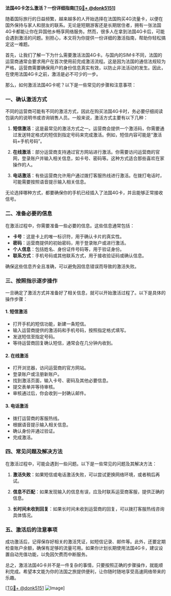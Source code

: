 **法国4G卡怎么激活？一份详细指南[[TG💪+ @donk5151](https://t.me/s/donk5151)]**

随着国际旅行的日益频繁，越来越多的人开始选择在法国购买4G流量卡，以便在国外保持与家人和朋友的联系。无论是短期游客还是长期居住者，拥有一张法国4G卡都能让你在异国他乡畅享网络服务。然而，很多人在拿到法国4G卡后，可能会遇到激活的问题。别担心，本文将为你提供一份详细的激活指南，帮助你轻松搞定这一难题。

首先，让我们了解一下为什么需要激活法国4G卡。与国内的SIM卡不同，法国的运营商通常会要求用户在首次使用前完成激活流程。这是因为法国的通信法规较为严格，运营商需要确保用户的身份信息真实有效，以防止非法活动的发生。因此，在使用法国4G卡之前，激活是必不可少的一步。

那么，如何激活法国4G卡呢？以下是一些常见的步骤和注意事项：

### 一、确认激活方式

不同的运营商可能有不同的激活方式，因此在购买法国4G卡时，务必要仔细阅读包装内的说明书或咨询销售人员。一般来说，激活方式主要有以下几种：

1. **短信激活**：这是最常见的激活方式之一。运营商会提供一个激活码，你需要通过发送特定格式的短信到指定号码来完成激活。例如，短信内容可能是“激活码+手机号码”。
   
2. **在线激活**：部分运营商支持通过官方网站进行激活。你需要访问运营商的官网，登录账户并输入相关信息，如卡号、密码等。这种方式适合那些喜欢在家操作的人。

3. **电话激活**：有些运营商允许用户通过拨打客服热线进行激活。在拨打电话时，可能需要按照语音提示输入相关信息。

无论选择哪种方式，都要确保你的手机已经插入了法国4G卡，并且能够正常接收信号。

### 二、准备必要的信息

在激活过程中，你需要准备一些必要的信息。这些信息通常包括：

- **卡号**：这是卡上的唯一标识符，用于确认卡片的真实性。
- **密码**：运营商提供的初始密码，用于登录账户或进行激活。
- **个人信息**：包括姓名、身份证件号码等，用于验证身份。
- **联系方式**：手机号码或其他联系方式，用于接收验证码或确认信息。

确保这些信息齐全且准确，可以避免因信息错误而导致的激活失败。

### 三、按照指示逐步操作

一旦确定了激活方式并准备好了相关信息，就可以开始激活过程了。以下是具体的操作步骤：

#### 1. 短信激活

- 打开手机的短信功能，新建一条短信。
- 输入运营商提供的激活码和手机号码，按照指定格式填写。
- 发送短信至指定号码。
- 等待运营商回复确认短信，通常会在几分钟内收到。

#### 2. 在线激活

- 打开浏览器，访问运营商的官方网站。
- 登录账户或注册新账户。
- 找到激活页面，输入卡号、密码及其他必要信息。
- 提交表单并等待审核。
- 审核通过后，你会收到一封确认邮件。

#### 3. 电话激活

- 拨打运营商的客服热线。
- 根据语音提示输入相关信息。
- 确认身份并通过验证。
- 完成激活。

### 四、常见问题及解决方法

在激活过程中，可能会遇到一些问题。以下是一些常见的问题及其解决方法：

1. **激活失败**：如果短信或电话激活失败，可以尝试更换网络环境，或者稍后再试。
   
2. **信息不匹配**：如果发现输入的信息有误，应及时联系运营商客服，提供正确的信息。

3. **长时间未收到回复**：如果长时间未收到运营商的回复，可以拨打客服热线咨询具体情况。

### 五、激活后的注意事项

成功激活后，记得保存好相关的激活凭证，如短信记录、邮件等。此外，还要定期检查账户余额，确保有足够的流量可用。如果你计划长期使用法国4G卡，建议设置自动充值功能，以免因欠费而中断服务。

总之，激活法国4G卡并不是一件复杂的事情，只要按照正确的步骤操作，就能顺利完成。希望本文能为你的法国之旅提供便利，让你随时随地享受高速网络带来的乐趣。

[[TG💪+ @donk5151](https://t.me/s/donk5151) ![Image](https://i.postimg.cc/rwNCRYN7/Snipaste-2025-04-30-17-27-05.png)]